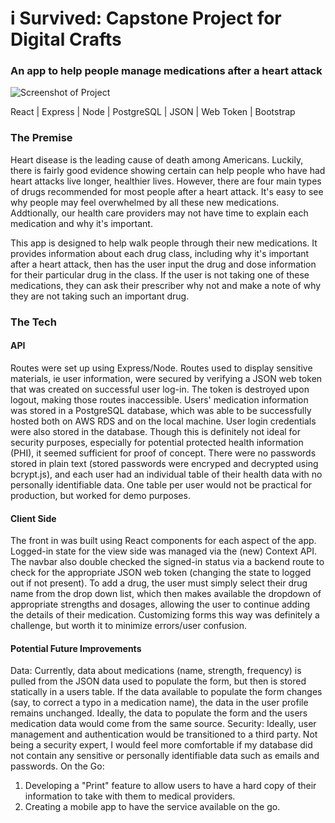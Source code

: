 # i Survived: Capstone Project for Digital Crafts
### An app to help people manage medications after a heart attack

![Screenshot of Project](https://maryella.dev/images/screenshot_isurvived.png)

React | Express | Node | PostgreSQL | JSON | Web Token | Bootstrap

### The Premise
Heart disease is the leading cause of death among Americans. Luckily, there is fairly good evidence showing certain can help people who have had heart attacks live longer, healthier lives. However, there are four main types of drugs recommended for most people after a heart attack. It's easy to see why people may feel overwhelmed by all these new medications. Addtionally, our health care providers may not have time to explain each medication and why it's important. 

This app is designed to help walk people through their new medications. It provides information about each drug class, including why it's important after a heart attack, then has the user input the drug and dose information for their particular drug in the class. If the user is not taking one of these medications, they can ask their prescriber why not and make a note of why they are not taking such an important drug.

### The Tech
#### API
Routes were set up using Express/Node. Routes used to display sensitive materials, ie user information, were secured by verifying a JSON web token that was created on successful user log-in. The token is destroyed upon logout, making those routes inaccessible.
Users' medication information was stored in a PostgreSQL database, which was able to be successfully hosted both on AWS RDS and on the local machine. 
User login credentials were also stored in the database. Though this is definitely not ideal for security purposes, especially for potential protected health information (PHI), it seemed sufficient for proof of concept. There were no passwords stored in plain text (stored passwords were encryped and decrypted using bcrypt.js), and each user had an individual table of their health data with no personally identifiable data. One table per user would not be practical for production, but worked for demo purposes. 
#### Client Side
The front in was built using React components for each aspect of the app. Logged-in state for the view side was managed via the (new) Context API. The navbar also double checked the signed-in status via a backend route to check for the appropriate JSON web token (changing the state to logged out if not present). To add a drug, the user must simply select their drug name from the drop down list, which then makes available the dropdown of appropriate strengths and dosages, allowing the user to continue adding the details of their medication. Customizing forms this way was definitely a challenge, but worth it to minimize errors/user confusion. 

#### Potential Future Improvements
Data:
Currently, data about medications (name, strength, frequency) is pulled from the JSON data used to populate the form, but then is stored statically in a users table. If the data available to populate the form changes (say, to correct a typo in a medication name), the data in the user profile remains unchanged. Ideally, the data to populate the form and the users medication data would come from the same source.
Security:
Ideally, user management and authentication would be transitioned to a third party. Not being a security expert, I would feel more comfortable if my database did not contain any sensitive or personally identifiable data such as emails and passwords.
On the Go:
1. Developing a "Print" feature to allow users to have a hard copy of their information to take with them to medical providers. 
2. Creating a mobile app to have the service available on the go.
